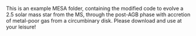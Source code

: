 This is an example MESA folder, containing the modified code to evolve a 2.5 solar mass star from the MS, 
through the post-AGB phase with accretion of metal-poor gas from a circumbinary disk. Please download and
use at your leisure!
